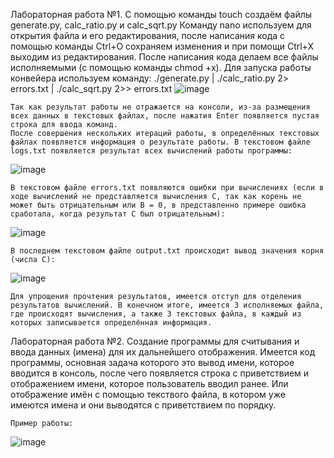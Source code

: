 Лабораторная работа №1.
    С помощью команды touch создаём файлы generate.py, calc_ratio.py и calc_sqrt.py 
    Команду nano используем для открытия файла и его редактирования, после написания кода с помощью команды Ctrl+O сохраняем изменения и при помощи  Ctrl+X выходим из редактирования. После написания кода делаем все файлы исполняемыми (с помощью команды chmod +x). Для запуска работы конвейера используем команду: 
    ./generate.py | ./calc_ratio.py 2> errors.txt | ./calc_sqrt.py 2>> errors.txt
![image](https://github.com/user-attachments/assets/22c51193-d42c-40c1-9ac3-26c3b1d0efaa)

    Так как результат работы не отражается на консоли, из-за размещения всех данных в текстовых файлах, после нажатия Enter появляется пустая строка для ввода команд.
    После совершения нескольких итераций работы, в определённых текстовых файлах появляется информация о результате работы. В текстовом файле logs.txt появляется результат всех вычислений работы программы:
![image](https://github.com/user-attachments/assets/28972673-35c3-4bc1-9b13-7f04e8d3a50d)

    В текстовом файле errors.txt появляются ошибки при вычислениях (если в ходе вычислений не представляется вычисления С, так как корень не может быть отрицательным или B = 0, в представленно примере ошибка сработала, когда результат С был отрицательным):
![image](https://github.com/user-attachments/assets/7441bb2a-6411-4abf-b754-0bacab6453a5)

    В последнем текстовом файле output.txt происходит вывод значения корня (числа С):
![image](https://github.com/user-attachments/assets/b9df7553-f20f-4541-b30b-d5eb4b978fb5)

    Для упрощения прочтения результатов, имеется отступ для отделения результатов вычислений. В конечном итоге, имеется 3 исполняемых файла, где происходят вычисления, а также 3 текстовых файла, в каждый из которых записывается определённая информация.

Лабораторная работа №2.
    Создание программы для считывания и ввода данных (имена) для их дальнейшего отображения. Имеется код программы, основная задача которого это вывод имени, которое вводится в консоль, после чего появляется строка с приветствием и отображением имени, которое пользователь вводил ранее. Или отображение имён с помощью текствого файла, в котором уже имеются имена и они выводятся с приветствием по порядку.
    
    Пример работы:
![image](https://github.com/user-attachments/assets/f194fa43-d4eb-4132-bb0a-cda7368d4709)




